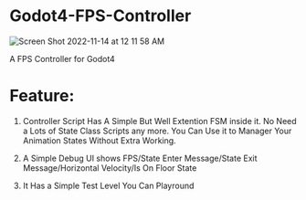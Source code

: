# Godot4-FPS-Controller

![Screen Shot 2022-11-14 at 12 11 58 AM](https://user-images.githubusercontent.com/64188282/201531931-c8fd5640-3b48-433b-8032-a54b506ae98e.png)

A FPS Controller for Godot4

# Feature:
1. Controller Script Has A Simple But Well Extention FSM inside it. No Need a Lots of State Class Scripts any more. You Can Use it to Manager Your Animation States Without Extra Working.

2. A Simple Debug UI shows FPS/State Enter Message/State Exit Message/Horizontal Velocity/Is On Floor State

3. It Has a Simple Test Level You Can Playround
